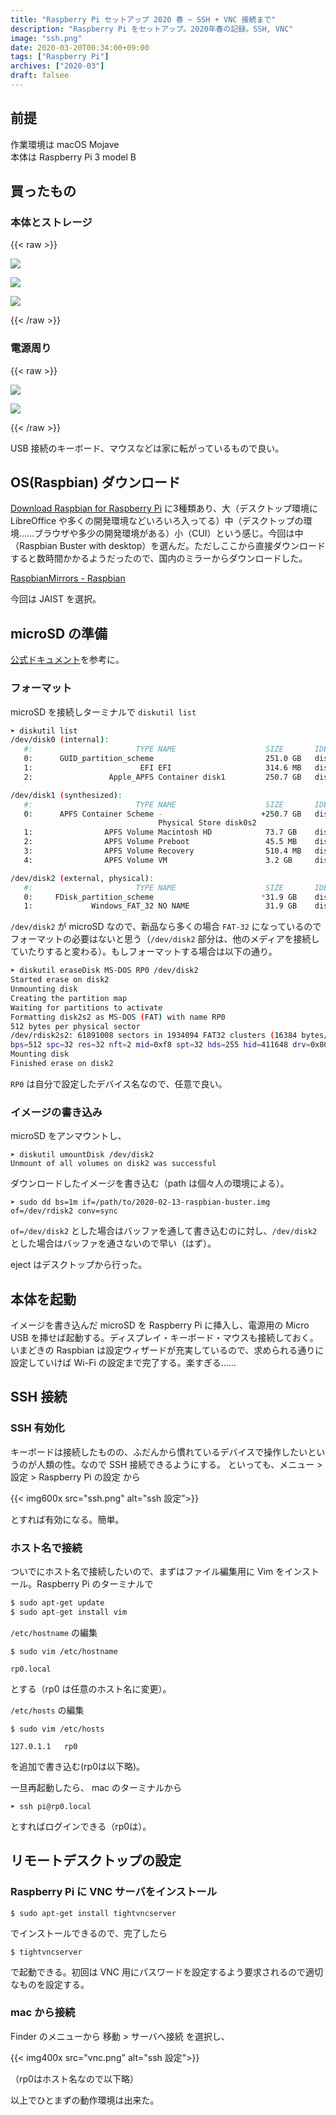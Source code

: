 ```yaml
---
title: "Raspberry Pi セットアップ 2020 春 ~ SSH + VNC 接続まで"
description: "Raspberry Pi をセットアップ。2020年春の記録。SSH, VNC"
image: "ssh.png"
date: 2020-03-20T00:34:00+09:00
tags: ["Raspberry Pi"]
archives: ["2020-03"]
draft: falsee
---
```

## 前提

作業環境は macOS Mojave  
本体は Raspberry Pi 3 model B

## 買ったもの
### 本体とストレージ
{{< raw >}}
<div>
<a href="https://www.amazon.co.jp/gp/product/B01NHEBAN5/ref=as_li_ss_il?ie=UTF8&psc=1&linkCode=li2&tag=tbsmcd-22&linkId=918ff93f96b787b30247dfdbd1532ffa&language=ja_JP" target="_blank"><img border="0" src="//ws-fe.amazon-adsystem.com/widgets/q?_encoding=UTF8&ASIN=B01NHEBAN5&Format=_SL160_&ID=AsinImage&MarketPlace=JP&ServiceVersion=20070822&WS=1&tag=tbsmcd-22&language=ja_JP" ></a>

<a href="https://www.amazon.co.jp/gp/product/B009D79VH4/ref=as_li_ss_il?ie=UTF8&psc=1&linkCode=li2&tag=tbsmcd-22&linkId=308761c98124ac120da819cbbd809c1e&language=ja_JP" target="_blank"><img border="0" src="//ws-fe.amazon-adsystem.com/widgets/q?_encoding=UTF8&ASIN=B009D79VH4&Format=_SL160_&ID=AsinImage&MarketPlace=JP&ServiceVersion=20070822&WS=1&tag=tbsmcd-22&language=ja_JP" ></a>

<a href="https://www.amazon.co.jp/gp/product/B07YLT539N/ref=as_li_ss_il?ie=UTF8&psc=1&linkCode=li2&tag=tbsmcd-22&linkId=f39de52f3a25628346ad5906ddc0012d&language=ja_JP" target="_blank"><img border="0" src="//ws-fe.amazon-adsystem.com/widgets/q?_encoding=UTF8&ASIN=B07YLT539N&Format=_SL160_&ID=AsinImage&MarketPlace=JP&ServiceVersion=20070822&WS=1&tag=tbsmcd-22&language=ja_JP" ></a>
</div>
{{< /raw >}}

### 電源周り
{{< raw >}}
<div>
<a href="https://www.amazon.co.jp/gp/product/B0197AP6B6/ref=as_li_ss_il?ie=UTF8&psc=1&linkCode=li2&tag=tbsmcd-22&linkId=962dbe9cc3f58c0d5a2984f26c6a174c&language=ja_JP" target="_blank"><img border="0" src="//ws-fe.amazon-adsystem.com/widgets/q?_encoding=UTF8&ASIN=B0197AP6B6&Format=_SL160_&ID=AsinImage&MarketPlace=JP&ServiceVersion=20070822&WS=1&tag=tbsmcd-22&language=ja_JP" ></a>

<a href="https://www.amazon.co.jp/gp/product/B07TX8RT8L/ref=as_li_ss_il?ie=UTF8&psc=1&linkCode=li2&tag=tbsmcd-22&linkId=63a5417deaec890f25a05ee5ae15ac65&language=ja_JP" target="_blank"><img border="0" src="//ws-fe.amazon-adsystem.com/widgets/q?_encoding=UTF8&ASIN=B07TX8RT8L&Format=_SL160_&ID=AsinImage&MarketPlace=JP&ServiceVersion=20070822&WS=1&tag=tbsmcd-22&language=ja_JP" ></a>
</div>
{{< /raw >}}

USB 接続のキーボード、マウスなどは家に転がっているもので良い。

## OS(Raspbian) ダウンロード

[Download Raspbian for Raspberry Pi](https://www.raspberrypi.org/downloads/raspbian/) に3種類あり、大（デスクトップ環境に LibreOffice や多くの開発環境などいろいろ入ってる）中（デスクトップの環境……ブラウザや多少の開発環境がある）小（CUI）という感じ。今回は中（Raspbian Buster with desktop）を選んだ。ただしここから直接ダウンロードすると数時間かかるようだったので、国内のミラーからダウンロードした。

[RaspbianMirrors - Raspbian](https://www.raspbian.org/RaspbianMirrors)

今回は JAIST を選択。

## microSD の準備

[公式ドキュメント](https://www.raspberrypi.org/documentation/installation/installing-images/mac.md)を参考に。

### フォーマット

microSD を接続しターミナルで `diskutil list`

```bash
➤ diskutil list
/dev/disk0 (internal):
   #:                       TYPE NAME                    SIZE       IDENTIFIER
   0:      GUID_partition_scheme                         251.0 GB   disk0
   1:                        EFI EFI                     314.6 MB   disk0s1
   2:                 Apple_APFS Container disk1         250.7 GB   disk0s2

/dev/disk1 (synthesized):
   #:                       TYPE NAME                    SIZE       IDENTIFIER
   0:      APFS Container Scheme -                      +250.7 GB   disk1
                                 Physical Store disk0s2
   1:                APFS Volume Macintosh HD            73.7 GB    disk1s1
   2:                APFS Volume Preboot                 45.5 MB    disk1s2
   3:                APFS Volume Recovery                510.4 MB   disk1s3
   4:                APFS Volume VM                      3.2 GB     disk1s4

/dev/disk2 (external, physical):
   #:                       TYPE NAME                    SIZE       IDENTIFIER
   0:     FDisk_partition_scheme                        *31.9 GB    disk2
   1:             Windows_FAT_32 NO NAME                 31.9 GB    disk2s1
```

`/dev/disk2` が microSD なので、新品なら多くの場合 `FAT-32` になっているのでフォーマットの必要はないと思う（`/dev/disk2` 部分は、他のメディアを接続していたりすると変わる）。もしフォーマットする場合は以下の通り。

```bash
➤ diskutil eraseDisk MS-DOS RP0 /dev/disk2
Started erase on disk2
Unmounting disk
Creating the partition map
Waiting for partitions to activate
Formatting disk2s2 as MS-DOS (FAT) with name RP0
512 bytes per physical sector
/dev/rdisk2s2: 61891008 sectors in 1934094 FAT32 clusters (16384 bytes/cluster)
bps=512 spc=32 res=32 nft=2 mid=0xf8 spt=32 hds=255 hid=411648 drv=0x80 bsec=61921280 bspf=15111 rdcl=2 infs=1 bkbs=6
Mounting disk
Finished erase on disk2
```

`RP0` は自分で設定したデバイス名なので、任意で良い。

### イメージの書き込み

microSD をアンマウントし、

```
➤ diskutil umountDisk /dev/disk2
Unmount of all volumes on disk2 was successful
```

ダウンロードしたイメージを書き込む（path は個々人の環境による）。

```
➤ sudo dd bs=1m if=/path/to/2020-02-13-raspbian-buster.img of=/dev/rdisk2 conv=sync
```

`of=/dev/disk2` とした場合はバッファを通して書き込むのに対し、`/dev/disk2` とした場合はバッファを通さないので早い（はず）。

eject はデスクトップから行った。

## 本体を起動

イメージを書き込んだ microSD を Raspberry Pi に挿入し、電源用の Micro USB を挿せば起動する。ディスプレイ・キーボード・マウスも接続しておく。いまどきの Raspbian は設定ウィザードが充実しているので、求められる通りに設定していけば Wi-Fi の設定まで完了する。楽すぎる……

## SSH 接続
### SSH 有効化
キーボードは接続したものの、ふだんから慣れているデバイスで操作したいというのが人類の性。なので SSH 接続できるようにする。
といっても、メニュー > 設定 > Raspberry Pi の設定 から

{{< img600x src="ssh.png" alt="ssh 設定">}}

とすれば有効になる。簡単。

### ホスト名で接続

ついでにホスト名で接続したいので、まずはファイル編集用に Vim をインストール。Raspberry Pi のターミナルで

```bash
$ sudo apt-get update
$ sudo apt-get install vim
```

`/etc/hostname` の編集

```
$ sudo vim /etc/hostname
```

```
rp0.local
```

とする（rp0 は任意のホスト名に変更）。

`/etc/hosts` の編集

```
$ sudo vim /etc/hosts
```

```
127.0.1.1	rp0
```

を追加で書き込む(rp0は以下略)。

一旦再起動したら、 mac のターミナルから

```
➤ ssh pi@rp0.local
```

とすればログインできる（rp0は）。

## リモートデスクトップの設定
### Raspberry Pi に VNC サーバをインストール

```
$ sudo apt-get install tightvncserver
```

でインストールできるので、完了したら

```
$ tightvncserver
```

で起動できる。初回は VNC 用にパスワードを設定するよう要求されるので適切なものを設定する。

### mac から接続

Finder のメニューから 移動 > サーバへ接続 を選択し、

{{< img400x src="vnc.png" alt="ssh 設定">}}

（rp0はホスト名なので以下略）

以上でひとまずの動作環境は出来た。
